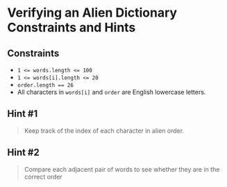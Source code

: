 # Verifying an Alien Dictionary Constraints and Hints

## Constraints
-   `1 <= words.length <= 100`
-   `1 <= words[i].length <= 20`
-   `order.length == 26`
-   All characters in `words[i]` and `order` are English lowercase letters.

## Hint #1
> Keep track of the index of each character in alien order.

## Hint #2
> Compare each adjacent pair of words to see whether they are in the correct order


